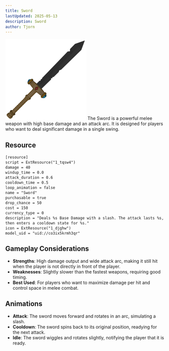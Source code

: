 ```yaml
---
title: Sword
lastUpdated: 2025-05-13
description: Sword
author: Tjorn
---
```


![Sword Icon](../../../../../../../assets/fowl-play/gameplay/combat/melee-combat/weapons/sword/sword.png)
The Sword is a powerful melee weapon with high base damage and an attack arc. It is designed for players who want to deal significant damage in a single swing.

## Resource

```gdscript
[resource]
script = ExtResource("1_tqsw4")
damage = 40
windup_time = 0.0
attack_duration = 0.6
cooldown_time = 0.5
loop_animation = false
name = "Sword"
purchasable = true
drop_chance = 50
cost = 150
currency_type = 0
description = "Deals %s Base Damage with a slash. The attack lasts %s, then enters a cooldown state for %s."
icon = ExtResource("1_djghw")
model_uid = "uid://co3ix5krmh3qr"
```

## Gameplay Considerations

- **Strengths**: High damage output and wide attack arc, making it still hit when the player is not directly in front of the player.
- **Weaknesses**: Slightly slower than the fastest weapons, requiring good timing.
- **Best Used**: For players who want to maximize damage per hit and control space in melee combat.

## Animations

- **Attack**: The sword moves forward and rotates in an arc, simulating a slash.
- **Cooldown**: The sword spins back to its original position, readying for the next attack.
- **Idle**: The sword wiggles and rotates slightly, notifying the player that it is ready.
